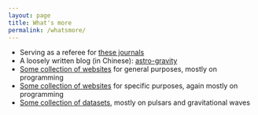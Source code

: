 ```yaml
---
layout: page
title: What's more
permalink: /whatsmore/
---
```


- Serving as a referee for [these journals](https://friendshao.github.io/docs/referee)
- A loosely written blog (in Chinese): [astro-gravity](https://astro-gravity.github.io/) 
- [Some collection of websites](https://friendshao.github.io/docs/general) for general purposes, mostly on programming
- [Some collection of websites](https://friendshao.github.io/docs/specific) for specific purposes, again mostly on programming 
- [Some collection of datasets](https://friendshao.github.io/docs/specific/dataset), mostly on pulsars and gravitational waves


